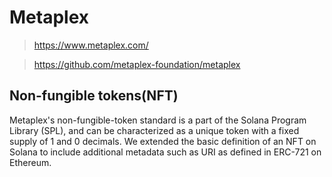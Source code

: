 # Metaplex

> https://www.metaplex.com/

> https://github.com/metaplex-foundation/metaplex


## Non-fungible tokens(NFT)
Metaplex's non-fungible-token standard is a part of the Solana Program Library (SPL), and can be characterized as a unique token with a fixed supply of 1 and 0 decimals. We extended the basic definition of an NFT on Solana to include additional metadata such as URI as defined in ERC-721 on Ethereum.